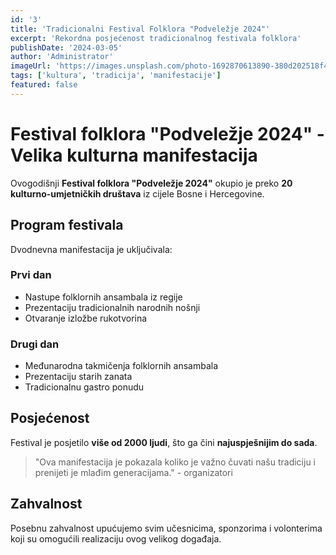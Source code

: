 ```yaml
---
id: '3'
title: 'Tradicionalni Festival Folklora "Podveležje 2024"'
excerpt: 'Rekordna posjećenost tradicionalnog festivala folklora'
publishDate: '2024-03-05'
author: 'Administrator'
imageUrl: 'https://images.unsplash.com/photo-1692870613890-380d202518f4?ixlib=rb-1.2.1&auto=format&fit=crop&w=800&q=80'
tags: ['kultura', 'tradicija', 'manifestacije']
featured: false
---
```


# Festival folklora "Podveležje 2024" - Velika kulturna manifestacija

Ovogodišnji **Festival folklora "Podveležje 2024"** okupio je preko **20 kulturno-umjetničkih društava** iz cijele Bosne i Hercegovine.

## Program festivala

Dvodnevna manifestacija je uključivala:

### Prvi dan
- Nastupe folklornih ansambala iz regije
- Prezentaciju tradicionalnih narodnih nošnji
- Otvaranje izložbe rukotvorina

### Drugi dan
- Međunarodna takmičenja folklornih ansambala
- Prezentaciju starih zanata
- Tradicionalnu gastro ponudu

## Posjećenost

Festival je posjetilo **više od 2000 ljudi**, što ga čini **najuspješnijim do sada**.

> "Ova manifestacija je pokazala koliko je važno čuvati našu tradiciju i prenijeti je mlađim generacijama." - organizatori

## Zahvalnost

Posebnu zahvalnost upućujemo svim učesnicima, sponzorima i volonterima koji su omogućili realizaciju ovog velikog događaja.